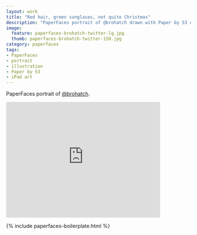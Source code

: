 ```yaml
---
layout: work
title: "Red hair, green sunglases, not quite Christmas"
description: "PaperFaces portrait of @brohatch drawn with Paper by 53 on an iPad."
image: 
  feature: paperfaces-brohatch-twitter-lg.jpg
  thumb: paperfaces-brohatch-twitter-150.jpg
category: paperfaces
tags: 
- PaperFaces
- portrait
- illustration
- Paper by 53
- iPad art
---
```


PaperFaces portrait of [@brohatch](http://twitter.com/brohatch).

<iframe width="420" height="315" src="http://www.youtube.com/embed/Csxhdfrtbuo" frameborder="0"> </iframe>

{% include paperfaces-boilerplate.html %}